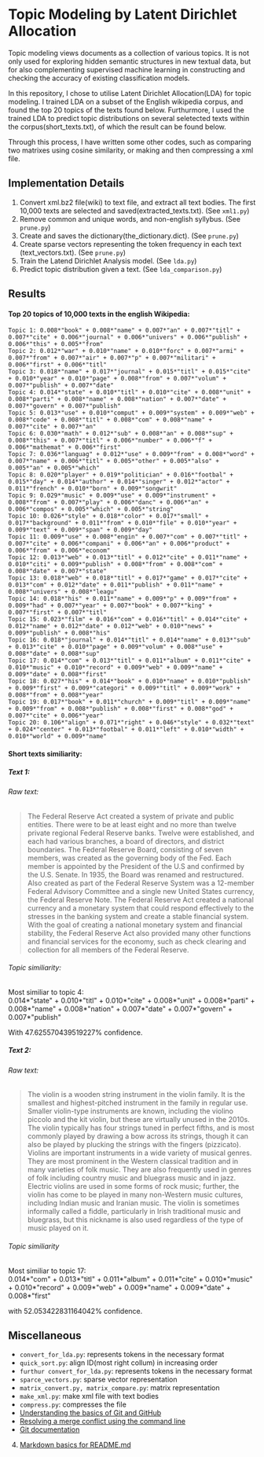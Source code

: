 # Topic Modeling by Latent Dirichlet Allocation


Topic modeling views documents as a collection of various topics. It is not only used for exploring hidden semantic structures in new textual data, but for also complementing supervised machine learning in constructing and checking the accuracy of existing classification models.

In this repository, I chose to utilise Latent Dirichlet Allocation(LDA) for topic modeling. I trained LDA on a subset of the English wikipedia corpus, and found the top 20 topics of the texts found below. Furthurmore, I used the trained LDA to predict topic distributions on several seletected texts within the corpus(short_texts.txt), of which the result can be found below.

Through this process, I have written some other codes, such as comparing two matrixes using cosine similarity, or making and then compressing a xml file.


## Implementation Details

1. Convert xml.bz2 file(wiki) to text file, and extract all text bodies. The first 10,000 texts are selected and saved(extracted_texts.txt). (See `xml1.py`)
2. Remove common and unique words, and non-english syllybus. (See `prune.py`)
3. Create and saves the dictionary(the_dictionary.dict). (See `prune.py`)
4. Create sparse vectors representing the token frequency in each text (text_vectors.txt). (See `prune.py`)
5. Train the Latend Dirichlet Analysis model. (See `lda.py`)
6. Predict topic distribution given a text. (See `lda_comparison.py`)


## Results

#### Top 20 topics of 10,000 texts in the english Wikipedia:
```
Topic 1: 0.008*"book" + 0.008*"name" + 0.007*"an" + 0.007*"titl" + 0.007*"cite" + 0.006*"journal" + 0.006*"univers" + 0.006*"publish" + 0.006*"this" + 0.005*"from"  
Topic 2: 0.012*"war" + 0.010*"name" + 0.010*"forc" + 0.007*"armi" + 0.007*"from" + 0.007*"air" + 0.007*"p" + 0.007*"militari" + 0.006*"first" + 0.006*"titl"  
Topic 3: 0.018*"name" + 0.017*"journal" + 0.015*"titl" + 0.015*"cite" + 0.010*"year" + 0.010*"page" + 0.008*"from" + 0.007*"volum" + 0.007*"publish" + 0.007*"date"  
Topic 4: 0.014*"state" + 0.010*"titl" + 0.010*"cite" + 0.008*"unit" + 0.008*"parti" + 0.008*"name" + 0.008*"nation" + 0.007*"date" + 0.007*"govern" + 0.007*"publish"  
Topic 5: 0.013*"use" + 0.010*"comput" + 0.009*"system" + 0.009*"web" + 0.008*"code" + 0.008*"titl" + 0.008*"com" + 0.008*"name" + 0.007*"cite" + 0.007*"an"  
Topic 6: 0.030*"math" + 0.012*"sub" + 0.008*"an" + 0.008*"sup" + 0.008*"this" + 0.007*"titl" + 0.006*"number" + 0.006*"f" + 0.006*"mathemat" + 0.006*"first"  
Topic 7: 0.036*"languag" + 0.012*"use" + 0.009*"from" + 0.008*"word" + 0.007*"name" + 0.006*"titl" + 0.005*"other" + 0.005*"also" + 0.005*"an" + 0.005*"which"  
Topic 8: 0.020*"player" + 0.019*"politician" + 0.016*"footbal" + 0.015*"day" + 0.014*"author" + 0.014*"singer" + 0.012*"actor" + 0.011*"french" + 0.010*"born" + 0.009*"songwrit"  
Topic 9: 0.029*"music" + 0.009*"use" + 0.009*"instrument" + 0.008*"from" + 0.007*"play" + 0.006*"danc" + 0.006*"an" + 0.006*"compos" + 0.005*"which" + 0.005*"string"  
Topic 10: 0.026*"style" + 0.018*"color" + 0.017*"small" + 0.017*"background" + 0.011*"from" + 0.010*"file" + 0.010*"year" + 0.009*"text" + 0.009*"span" + 0.009*"day"  
Topic 11: 0.009*"use" + 0.008*"engin" + 0.007*"com" + 0.007*"titl" + 0.007*"cite" + 0.006*"compani" + 0.006*"an" + 0.006*"product" + 0.006*"from" + 0.006*"econom"  
Topic 12: 0.013*"web" + 0.013*"titl" + 0.012*"cite" + 0.011*"name" + 0.010*"citi" + 0.009*"publish" + 0.008*"from" + 0.008*"com" + 0.008*"date" + 0.007*"state"  
Topic 13: 0.018*"web" + 0.018*"titl" + 0.017*"game" + 0.017*"cite" + 0.013*"com" + 0.012*"date" + 0.011*"publish" + 0.011*"name" + 0.008*"univers" + 0.008*"leagu"  
Topic 14: 0.018*"his" + 0.011*"name" + 0.009*"p" + 0.009*"from" + 0.009*"had" + 0.007*"year" + 0.007*"book" + 0.007*"king" + 0.007*"first" + 0.007*"titl"  
Topic 15: 0.023*"film" + 0.016*"com" + 0.016*"titl" + 0.014*"cite" + 0.012*"name" + 0.012*"date" + 0.012*"web" + 0.010*"news" + 0.009*"publish" + 0.008*"his"  
Topic 16: 0.018*"journal" + 0.014*"titl" + 0.014*"name" + 0.013*"sub" + 0.013*"cite" + 0.010*"page" + 0.009*"volum" + 0.008*"use" + 0.008*"date" + 0.008*"sup"  
Topic 17: 0.014*"com" + 0.013*"titl" + 0.011*"album" + 0.011*"cite" + 0.010*"music" + 0.010*"record" + 0.009*"web" + 0.009*"name" + 0.009*"date" + 0.008*"first"  
Topic 18: 0.027*"his" + 0.014*"book" + 0.010*"name" + 0.010*"publish" + 0.009*"first" + 0.009*"categori" + 0.009*"titl" + 0.009*"work" + 0.008*"from" + 0.008*"year"  
Topic 19: 0.017*"book" + 0.011*"church" + 0.009*"titl" + 0.009*"name" + 0.009*"from" + 0.008*"publish" + 0.008*"first" + 0.008*"god" + 0.007*"cite" + 0.006*"year"  
Topic 20: 0.106*"align" + 0.071*"right" + 0.046*"style" + 0.032*"text" + 0.024*"center" + 0.013*"footbal" + 0.011*"left" + 0.010*"width" + 0.010*"world" + 0.009*"name"  
```

#### Short texts similiarity:
##### Text 1:

###### Raw text:
>The Federal Reserve Act created a system of private and public entities. There were to be at least eight and no more than twelve private regional Federal Reserve banks. Twelve were established, and each had various branches, a board of directors, and district boundaries. The Federal Reserve Board, consisting of seven members, was created as the governing body of the Fed. Each member is appointed by the President of the U.S and confirmed by the U.S. Senate. In 1935, the Board was renamed and restructured. Also created as part of the Federal Reserve System was a 12-member Federal Advisory Committee and a single new United States currency, the Federal Reserve Note. The Federal Reserve Act created a national currency and a monetary system that could respond effectively to the stresses in the banking system and create a stable financial system. With the goal of creating a national monetary system and financial stability, the Federal Reserve Act also provided many other functions and financial services for the economy, such as check clearing and collection for all members of the Federal Reserve.

###### Topic similiarity:
Most similiar to topic 4:  
0.014*"state" + 0.010*"titl" + 0.010*"cite" + 0.008*"unit" + 0.008*"parti" + 0.008*"name" + 0.008*"nation" + 0.007*"date" + 0.007*"govern" + 0.007*"publish"

With 47.625570439519227%  confidence.



##### Text 2:

###### Raw text:
>The violin is a wooden string instrument in the violin family. It is the smallest and highest-pitched instrument in the family in regular use. Smaller violin-type instruments are known, including the violino piccolo and the kit violin, but these are virtually unused in the 2010s. The violin typically has four strings tuned in perfect fifths, and is most commonly played by drawing a bow across its strings, though it can also be played by plucking the strings with the fingers (pizzicato). Violins are important instruments in a wide variety of musical genres. They are most prominent in the Western classical tradition and in many varieties of folk music. They are also frequently used in genres of folk including country music and bluegrass music and in jazz. Electric violins are used in some forms of rock music; further, the violin has come to be played in many non-Western music cultures, including Indian music and Iranian music. The violin is sometimes informally called a fiddle, particularly in Irish traditional music and bluegrass, but this nickname is also used regardless of the type of music played on it.

###### Topic similiarity
Most similiar to topic 17:  
0.014*"com" + 0.013*"titl" + 0.011*"album" + 0.011*"cite" + 0.010*"music" + 0.010*"record" + 0.009*"web" + 0.009*"name" + 0.009*"date" + 0.008*"first"

with 52.053422831164042%  confidence.



## Miscellaneous
+ `convert_for_lda.py`: represents tokens in the necessary format  
+ `quick_sort.py`: align ID(most right collum) in increasing order  
+ `furthur convert_for_lda.py`: represents tokens in the necessary format
+ `sparce_vectors.py`: sparse vector representation
+ `matrix_convert.py, matrix_compare.py`: matrix representation
+ `make_xml.py`: make xml file with text bodies
+ `compress.py`: compresses the file
+ [Understanding the basics of Git and GitHub](http://stackoverflow.com/questions/11816424/understanding-the-basics-of-git-and-github)
+ [Resolving a merge conflict using the command line](https://help.github.com/articles/resolving-a-merge-conflict-using-the-command-line/)
+ [Git documentation](https://git-scm.com/documentation)
4. [Markdown basics for README.md](https://guides.github.com/features/mastering-markdown/)


